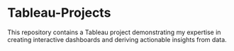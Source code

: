 # Tableau-Projects
This repository contains a Tableau project demonstrating my expertise in creating interactive dashboards and deriving actionable insights from data.
